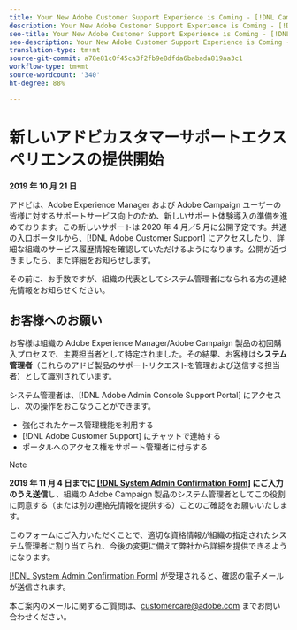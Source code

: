 ```yaml
---
title: Your New Adobe Customer Support Experience is Coming - [!DNL Campaign] deploy contact
description: Your New Adobe Customer Support Experience is Coming - [!DNL Campaign] deploy contact
seo-title: Your New Adobe Customer Support Experience is Coming - [!DNL Campaign] deploy contact
seo-description: Your New Adobe Customer Support Experience is Coming - [!DNL Campaign] deploy contact
translation-type: tm+mt
source-git-commit: a78e81c0f45ca3f2fb9e8dfda6babada819aa3c1
workflow-type: tm+mt
source-wordcount: '340'
ht-degree: 88%

---
```



# 新しいアドビカスタマーサポートエクスペリエンスの提供開始

**2019 年 10 月 21 日**

アドビは、Adobe Experience Manager および Adobe Campaign ユーザーの皆様に対するサポートサービス向上のため、新しいサポート体験導入の準備を進めております。この新しいサポートは 2020 年 4 月／5 月に公開予定です。共通の入口ポータルから、[!DNL Adobe Customer Support] にアクセスしたり、詳細な組織のサービス履歴情報を確認していただけるようになります。公開が近づきましたら、また詳細をお知らせします。

その前に、お手数ですが、組織の代表としてシステム管理者になられる方の連絡先情報をお知らせください。

## お客様へのお願い

お客様は組織の Adobe Experience Manager/Adobe Campaign 製品の初回購入プロセスで、主要担当者として特定されました。その結果、お客様は&#x200B;**システム管理者**（これらのアドビ製品のサポートリクエストを管理および送信する担当者）として識別されています。

システム管理者は、[!DNL Adobe Admin Console Support Portal] にアクセスし、次の操作をおこなうことができます。

* 強化されたケース管理機能を利用する
* [!DNL Adobe Customer Support] にチャットで連絡する
* ポータルへのアクセス権をサポート管理者に付与する

>[!NOTE]
>
>**2019 年 11 月 4 日までに [[!DNL System Admin Confirmation Form]](https://adobe.allegiancetech.com/cgi-bin/qwebcorporate.dll?idx=N5M8RY) にご入力のうえ送信**&#x200B;し、組織の Adobe Campaign 製品のシステム管理者としてこの役割に同意する（または別の連絡先情報を提供する）ことのご確認をお願いいたします。
>
>このフォームにご入力いただくことで、適切な資格情報が組織の指定されたシステム管理者に割り当てられ、今後の変更に備えて弊社から詳細を提供できるようになります。

[[!DNL System Admin Confirmation Form]](https://adobe.allegiancetech.com/cgi-bin/qwebcorporate.dll?idx=N5M8RY) が受理されると、確認の電子メールが送信されます。

本ご案内のメールに関するご質問は、customercare@adobe.com までお問い合わせください。

 
